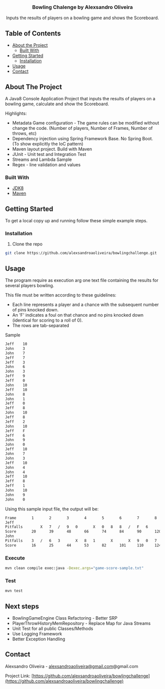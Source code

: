 <!-- PROJECT HEADER -->

<br />
<p align="center">
  <h3 align="center">Bowling Chalenge by Alexsandro Oliveira</h3>

  <p align="center">
    Inputs the results of players on a bowling game and shows the Scoreboard.
  </p>
</p>


## Table of Contents

* [About the Project](#about-the-project)
  * [Built With](#built-with)
* [Getting Started](#getting-started)
  * [Installation](#installation)
* [Usage](#usage)
* [Contact](#contact)


## About The Project

A Java8 Console Application Project that inputs the results of players on a bowling game, calculate and show the Scoreboard. 

Highlights:
* Metadata Game configuration - The game rules can be modified without change the code. (Number of players, Number of Frames, Number of throws, etc)
* Dependency injection using Spring Framework Base. No Spring Boot. (To show explicitly the IoC pattern)
* Maven layout project. Build with Maven
* JUnit - Unit test and Integration Test
* Streams and Lambda Sample
* Regex - line validation and values


### Built With

* [JDK8](https://www.oracle.com/java/technologies/javase-downloads.html#javasejdk)
* [Maven](https://maven.apache.org)


## Getting Started

To get a local copy up and running follow these simple example steps.

### Installation

1. Clone the repo

```sh
git clone https://github.com/alexsandroaoliveira/bowlingchallenge.git
```

## Usage

The program require as execution arg one text file containing the results for several players bowling. 

This file must be written according to these guidelines:

* Each line represents a player and a chance with the subsequent number of pins
knocked down.
* An 'F' indicates a foul on that chance and no pins knocked down (identical for
scoring to a roll of 0).
* The rows are tab-separated

Sample

```sh
Jeff	10
John	3
John	7
Jeff	7
Jeff	3
John	6
John	3
Jeff	9
Jeff	0
John	10
Jeff	10
John	8
John	1
Jeff	0
Jeff	8
John	10
Jeff	8
Jeff	2
John	10
Jeff	F
Jeff	6
John	9
John	0
Jeff	10
John	7
John	3
Jeff	10
John	4
John	4
Jeff	10
Jeff	8
Jeff	1
John	10
John	9
John	0
```

Using this sample input file, the output will be:

```sh
Frame		1		2		3		4		5		6		7		8		9		10
Jeff
Pitfalls		X	7	/	9	0		X	0	8	8	/	F	6		X		X	X	8	1	
Score		20		39		48		66		74		84		90		120		148		167
John
Pitfalls	3	/	6	3		X	8	1		X		X	9	0	7	/	4	4	X	9	0	
Score		16		25		44		53		82		101		110		124		132		151
```

### Execute

```sh
mvn clean compile exec:java -Dexec.args="game-score-sample.txt" 
```

### Test

```sh
mvn test 
```
## Next steps

* BowlingGameEngine Class Refactoring - Better SRP
* PlayerThrowHistoryMemRepository - Replace Map for Java Streams
* Unit Test for all public Classes/Methods
* Use Logging Framework
* Better Exception Handling

## Contact

Alexsandro Oliveira - alexsandroaoliveira@gmail.com@gmail.com

Project Link: [https://github.com/alexsandroaoliveira/bowlingchallenge](https://github.com/alexsandroaoliveira/bowlingchallenge)